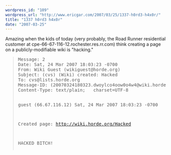 ```yaml
---
wordpress_id: "109"
wordpress_url: "http://www.ericgar.com/2007/03/25/1337-h0rd3-h4x0r/"
title: "1337 h0rd3 h4x0r"
date: "2007-03-25"
---
```

Amazing when the kids of today (very probably, the Road Runner residential customer at cpe-66-67-116-12.rochester.res.rr.com) think creating a page on a publicly-modifiable wiki is "hacking."

<blockquote><pre>
Message: 2
Date: Sat, 24 Mar 2007 18:03:23 -0700
From: Wiki Guest (wikiguest@horde.org)
Subject: (cvs) (Wiki) created: Hacked
To: cvs@lists.horde.org
Message-ID: (20070324180323.dwoylco4oow0o4w4@wiki.horde.org)
Content-Type: text/plain;	charset=UTF-8

guest (66.67.116.12)  Sat, 24 Mar 2007 18:03:23 -0700

Created page: http://wiki.horde.org/Hacked

HACKED BITCH!
</pre></blockquote>

